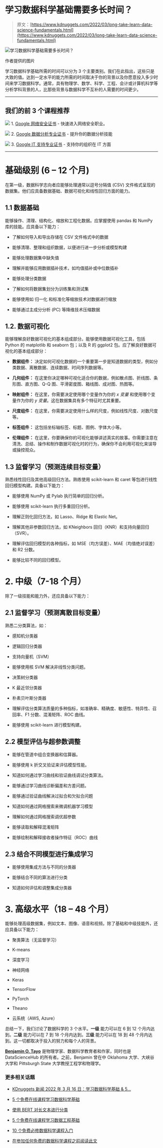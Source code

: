 # 学习数据科学基础需要多长时间？

> 原文：[https://www.kdnuggets.com/2022/03/long-take-learn-data-science-fundamentals.html](https://www.kdnuggets.com/2022/03/long-take-learn-data-science-fundamentals.html)

![学习数据科学基础需要多长时间？](../Images/df08b1626ee950fdf86eb2e0fa821ab2.png)

作者提供的图片

学习数据科学基础所需的时间可以分为 3 个主要类别。我们在此指出，这些只是大致的值。达到一定水平的能力所需的时间取决于你的背景以及你愿意投入多少时间来学习数据科学。通常，具有物理学、数学、科学、工程、会计或计算机科学等分析学科背景的人，比那些背景与数据科学不互补的人需要的时间更少。

* * *

## 我们的前 3 个课程推荐

![](../Images/0244c01ba9267c002ef39d4907e0b8fb.png) 1\. [Google 网络安全证书](https://www.kdnuggets.com/google-cybersecurity) - 快速进入网络安全职业。

![](../Images/e225c49c3c91745821c8c0368bf04711.png) 2\. [Google 数据分析专业证书](https://www.kdnuggets.com/google-data-analytics) - 提升你的数据分析技能

![](../Images/0244c01ba9267c002ef39d4907e0b8fb.png) 3\. [Google IT 支持专业证书](https://www.kdnuggets.com/google-itsupport) - 支持你的组织在 IT 方面

* * *

# **基础级别 (6 – 12 个月)**

在第一级，数据科学志向者应能够处理通常以逗号分隔值 (CSV) 文件格式呈现的数据集。他们应具备数据基础、数据可视化和线性回归方面的能力。

## **1.1 数据基础**

能够操作、清理、结构化、缩放和工程化数据。应掌握使用 pandas 和 NumPy 库的技能。应具备以下能力：

+   了解如何导入和导出存储在 CSV 文件格式中的数据

+   能够清理、整理和组织数据，以便进行进一步分析或模型构建

+   能够处理数据集中缺失值

+   理解并能够应用数据插补技术，如均值插补或中位数插补

+   能够处理分类数据

+   了解如何将数据集划分为训练集和测试集

+   能够使用如 归一化 和标准化等缩放技术对数据进行缩放

+   能够通过主成分分析 (PC) 等降维技术压缩数据

## **1.2\. 数据可视化**

能够理解良好数据可视化的基本组成部分。能够使用数据可视化工具，包括 Python 的 matplotlib 和 seaborn 包；以及 R 的 ggplot2 包。应了解良好数据可视化的基本组成部分：

+   **数据组件：** 决定如何可视化数据的一个重要第一步是知道数据的类型，例如分类数据、离散数据、连续数据、时间序列数据等。

+   **几何组件：** 在这里你决定哪种可视化适合你的数据，例如散点图、折线图、条形图、直方图、Q-Q 图、平滑密度图、箱线图、成对图、热图等。

+   **映射组件：** 在这里，你需要决定使用哪个变量作为你的 *x 变量* 和使用哪个变量作为你的 *y 变量*。这在数据集具有多个特征时尤其重要。

+   **尺度组件：** 在这里，你需要决定使用什么样的尺度，例如线性尺度、对数尺度等。

+   **标签组件：** 这包括坐标轴标签、标题、图例、字体大小等。

+   **伦理组件：** 在这里，你要确保你的可视化能够讲述真实的故事。你需要注意在清洗、总结、操作和制作数据可视化时的行为，确保你不会利用可视化来误导或操控观众。

## **1.3 监督学习（预测连续目标变量）**

熟悉线性回归及其他高级回归方法。熟练使用 scikit-learn 和 caret 等包进行线性回归模型构建。具备以下能力：

+   能够使用 NumPy 或 Pylab 执行简单的回归分析。

+   能够使用 scikit-learn 执行多重回归分析。

+   理解正则化回归方法，如 Lasso、Ridge 和 Elastic Net。

+   理解其他非参数回归方法，如 KNeighbors 回归（KNR）和支持向量回归（SVR）。

+   理解评估回归模型的各种指标，如 MSE（均方误差）、MAE（均值绝对误差）和 R2 分数。

+   能够比较不同的回归模型。

# **2. 中级（7-18 个月）**

除了一级技能和能力外，还应具备以下能力：

## **2.1 监督学习（预测离散目标变量）**

熟悉二分类算法，如：

+   感知机分类器

+   逻辑回归分类器

+   支持向量机（SVM）

+   能够使用核 SVM 解决非线性分类问题。

+   决策树分类器

+   K 最近邻分类器

+   朴素贝叶斯分类器

+   理解评估分类算法质量的多种指标，如准确率、精确度、敏感性、特异性、召回率、F1 分数、混淆矩阵、ROC 曲线。

+   能够使用 scikit-learn 进行模型构建。

## **2.2 模型评估与超参数调整**

+   能够在管道中组合变换器和估算器。

+   能够使用 k 折交叉验证来评估模型性能。

+   知道如何通过学习曲线和验证曲线调试分类算法。

+   能够通过学习曲线诊断偏差和方差问题。

+   能够通过验证曲线解决过拟合和欠拟合问题

+   知道如何通过网格搜索来微调机器学习模型

+   理解如何通过网格搜索调优超参数

+   能够读取和解释混淆矩阵

+   能够绘制和解释接收者操作特征（ROC）曲线

## **2.3 结合不同模型进行集成学习**

+   能够使用集成方法与不同的分类器

+   能够结合不同的算法进行分类

+   知道如何评估和调整集成分类器

# **3\. 高级水平（18 – 48 个月）**

能够处理高级数据集，例如文本、图像、语音和视频。除了基础和中级技能外，还应具备以下能力：

+   聚类算法（无监督学习）

+   K-means

+   深度学习

+   神经网络

+   Keras

+   TensorFlow

+   PyTorch

+   Theano

+   云系统（AWS, Azure）

总结一下，我们讨论了数据科学的 3 个水平。**一级** 能力可以在 6 到 12 个月内达到。**二级** 能力可以在 7 到 18 个月内达到。**三级** 能力可以在 18 到 48 个月内达到。这一切都取决于投入的努力和每个人的背景。

**[Benjamin O. Tayo](https://www.linkedin.com/in/benjamin-o-tayo-ph-d-a2717511/)** 是物理学家、数据科学教育者和作家，同时也是 DataScienceHub 的所有者。之前，Benjamin 曾在中 Oklahoma 大学、大峡谷大学和 Pittsburgh State 大学教授工程学和物理学。

### 更多相关话题

+   [KDnuggets 新闻 2022 年 3 月 16 日：学习数据科学基础 & 5…](https://www.kdnuggets.com/2022/n11.html)

+   [5 个免费在线课程学习数据科学基础](https://www.kdnuggets.com/5-free-online-courses-to-learn-data-science-fundamentals)

+   [使用 BERT 对长文本进行分类](https://www.kdnuggets.com/2022/02/classifying-long-text-documents-bert.html)

+   [5 个免费在线课程学习数据工程基础](https://www.kdnuggets.com/5-free-online-courses-to-learn-data-engineering-fundamentals)

+   [10 个免费必修数据科学课程入门](https://www.kdnuggets.com/10-free-must-take-data-science-courses-to-get-started)

+   [在参加任何免费的数据科学课程之前阅读此文](https://www.kdnuggets.com/read-this-before-you-take-any-free-data-science-course)
